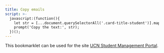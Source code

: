 ```yaml
---
title: Copy emails
script: >-
  javascript:(function(){
    let str = [...document.querySelectorAll('.card-title-student')].map(st => /[0-9]{7}\@ucn.dk/i.exec(st.textContent)[0]).join(';');
    prompt('Copy the text:', str);
  })();
---
```


This bookmarklet can be used for the site [UCN Student Management Portal](https://ucnstudents.ondni.com).

